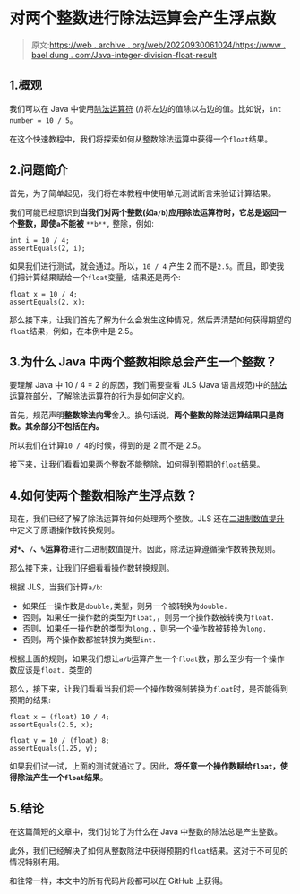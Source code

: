 # 对两个整数进行除法运算会产生浮点数

> 原文:[https://web . archive . org/web/20220930061024/https://www . bael dung . com/Java-integer-division-float-result](https://web.archive.org/web/20220930061024/https://www.baeldung.com/java-integer-division-float-result)

## 1.概观

我们可以在 Java 中使用[除法运算符](/web/20221025140709/https://www.baeldung.com/java-operators#4-the-division-operator) (/)将左边的值除以右边的值。比如说，`int number = 10 / 5`。

在这个快速教程中，我们将探索如何从整数除法运算中获得一个`float`结果。

## 2.问题简介

首先，为了简单起见，我们将在本教程中使用单元测试断言来验证计算结果。

我们可能已经意识到**当我们对两个整数(如`a/b`)应用除法运算符时，它总是返回一个整数，即使`a`不能被** `**b**,` 整除，例如:

```
int i = 10 / 4;
assertEquals(2, i); 
```

如果我们进行测试，就会通过。所以，`10 / 4` 产生 2 而不是`2.5`。而且，即使我们把计算结果赋给一个`float`变量，结果还是两个:

```
float x = 10 / 4;
assertEquals(2, x); 
```

那么接下来，让我们首先了解为什么会发生这种情况，然后弄清楚如何获得期望的`float`结果，例如，在本例中是 2.5。

## 3.为什么 Java 中两个整数相除总会产生一个整数？

要理解 Java 中 10 / 4 = 2 的原因，我们需要查看 JLS (Java 语言规范)中的[除法运算符部分](https://web.archive.org/web/20221025140709/https://docs.oracle.com/javase/specs/jls/se11/html/jls-15.html#jls-15.17.2)，了解除法运算符的行为是如何定义的。

首先，规范声明**整数除法向零**舍入。换句话说，**两个整数的除法运算结果只是商数。其余部分不包括在内。**

所以我们在计算`10 / 4`的时候，得到的是 2 而不是 2.5。

接下来，让我们看看如果两个整数不能整除，如何得到预期的`float`结果。

## 4.如何使两个整数相除产生浮点数？

现在，我们已经了解了除法运算符如何处理两个整数。JLS 还在[二进制数值提升](https://web.archive.org/web/20221025140709/https://docs.oracle.com/javase/specs/jls/se11/html/jls-5.html#jls-5.6.2)中定义了原语操作数转换规则。

**对`*`、`/`、`%`运算符**进行二进制数值提升。因此，除法运算遵循操作数转换规则。

那么接下来，让我们仔细看看操作数转换规则。

根据 JLS，当我们计算`a/b`:

*   如果任一操作数是`double,`类型，则另一个被转换为`double.`
*   否则，如果任一操作数的类型为`float,`，则另一个操作数被转换为`float.`
*   否则，如果任一操作数的类型为`long,`，则另一个操作数被转换为`long.`
*   否则，两个操作数都被转换为类型`int.`

根据上面的规则，如果我们想让`a/b`运算产生一个`float`数，那么至少有一个操作数应该是`float. `类型的

那么，接下来，让我们看看当我们将一个操作数强制转换为`float`时，是否能得到预期的结果:

```
float x = (float) 10 / 4;
assertEquals(2.5, x);

float y = 10 / (float) 8;
assertEquals(1.25, y); 
```

如果我们试一试，上面的测试就通过了。因此，**将任意一个操作数赋给`float`，使得除法产生一个`float`结果**。

## 5.结论

在这篇简短的文章中，我们讨论了为什么在 Java 中整数的除法总是产生整数。

此外，我们已经解决了如何从整数除法中获得预期的`float`结果。这对于不可见的情况特别有用。

和往常一样，本文中的所有代码片段都可以在 GitHub 上获得。